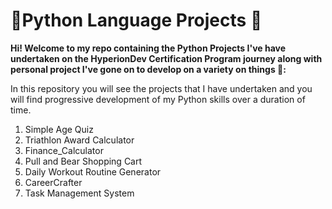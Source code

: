 # 🎒Python Language Projects 🌟

**Hi! Welcome to my repo containing the Python Projects I've have undertaken on the HyperionDev Certification Program journey along with personal project I've gone on to develop on a variety on things 🚀:**

In this repository you will see the projects that I have undertaken and you will find progressive development of my Python skills over a duration of time.

1. Simple Age Quiz
2. Triathlon Award Calculator
3. Finance_Calculator
4. Pull and Bear Shopping Cart 
5. Daily Workout Routine Generator
6. CareerCrafter
7. Task Management System



